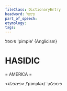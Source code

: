 ```yaml
---
fileClass: DictionaryEntry
headword: פּימפּל
part_of_speech: 
etymology: 
tags: 
---
```

פּימפּל
'pimple'
{Anglicism}

HASIDIC
=======
= AMERICA = 

<פימפלס>
/ˈpɪmpləx/ פּימפּלעך
